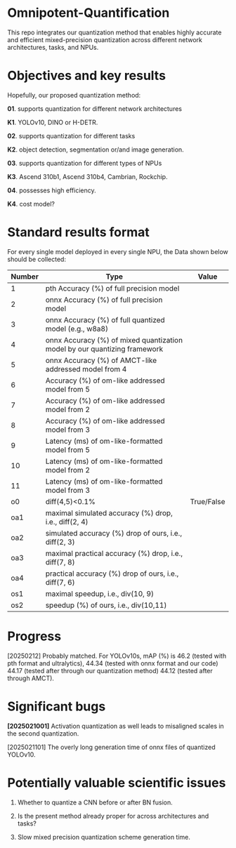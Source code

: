 # Omnipotent-Quantification
This repo integrates our quantization method that enables highly accurate and efficient mixed-precision quantization across different network architectures, tasks, and NPUs.

# Objectives and key results
Hopefully, our proposed quantization method:

**01**. supports quantization for different network architectures

**K1**. YOLOv10, DINO or H-DETR.

**02**. supports quantization for different tasks

**K2**. object detection, segmentation or/and image generation.

**03**. supports quantization for different types of NPUs

**K3**. Ascend 310b1, Ascend 310b4, Cambrian, Rockchip.

**04**. possesses high efficiency.

**K4**. cost model?


# Standard results format
For every single model deployed in every single NPU, the Data shown below should be collected:

| **Number** | **Type**                                                                  | **Value** |
|------------|---------------------------------------------------------------------------|-----------|
| 1          | pth Accuracy (%) of full precision model                                  |           |
| 2          | onnx Accuracy (%) of full precision model                                 |           |
| 3          | onnx Accuracy (%) of full quantized model (e.g., w8a8)                    |           |
| 4          | onnx Accuracy (%) of mixed quantization model by our quantizing framework |           |
| 5          | onnx Accuracy (%) of AMCT-like addressed  model from 4                    |           |
| 6          | Accuracy (%) of om-like addressed model from 5                            |           |
| 7          | Accuracy (%) of om-like addressed model from 2                            |           |
| 8          | Accuracy (%) of om-like addressed model from 3                            |           |
| 9          | Latency (ms) of om-like-formatted model from 5                            |           |
| 10          | Latency (ms) of om-like-formatted model from 2                            |           |
| 11          | Latency (ms) of om-like-formatted model from 3                            |           |
| o0       | diff(4,5)<0.1%    |  True/False  |
| oa1        | maximal simulated accuracy (%) drop, i.e., diff(2, 4)                                                |           |
| oa2        | simulated accuracy (%) drop of ours, i.e., diff(2, 3)                                                 |           |
| oa3        | maximal practical accuracy (%) drop, i.e., diff(7, 8)                                                |           |
| oa4        | practical accuracy (%) drop of ours, i.e., diff(7, 6)                                                 |           |
| os1        | maximal speedup, i.e., div(10, 9)                                                           |           |
| os2        | speedup (%) of ours, i.e., div(10,11)                                                       |           |




# Progress

[20250212] Probably matched. For YOLOv10s, mAP (%) is 46.2 (tested with pth format and ultralytics), 44.34 (tested with onnx format and our code) 44.17 (tested after through our quantization method) 44.12 (tested after through AMCT).



# Significant bugs

**[2025021001]** Activation quantization as well leads to misaligned scales in the second quantization.

[2025021101] The overly long generation time of onnx files of quantized YOLOv10.


# Potentially valuable scientific issues

1. Whether to quantize a CNN before or after BN fusion.

2. Is the present method already proper for across architectures and tasks? 

3. Slow mixed precision quantization scheme generation time. 
